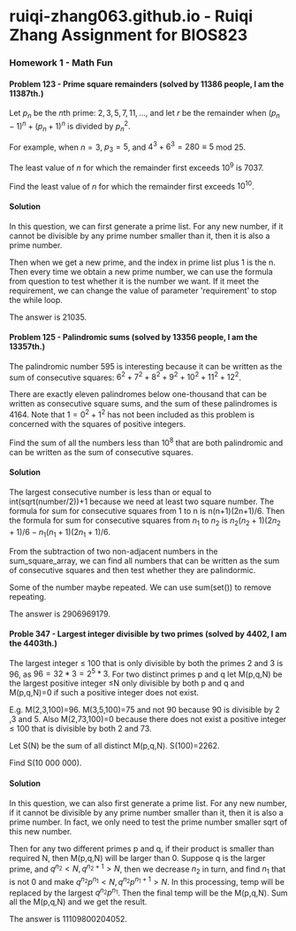 # ruiqi-zhang063.github.io - Ruiqi Zhang Assignment for BIOS823

### Homework 1 - Math Fun

#### Problem 123 - Prime square remainders (solved by 11386 people, I am the 11387th.)

Let $p_n$ be the $n$th prime: $2, 3, 5, 7, 11, ...,$ and let $r$ be the remainder when $(p_n−1)^n + (p_n+1)^n$ is divided by $p_n^2$.

For example, when $n = 3$, $p_3 = 5$, and $4^3 + 6^3 = 280 ≡ 5$ mod $25$.

The least value of $n$ for which the remainder first exceeds $10^9$ is $7037$.

Find the least value of $n$ for which the remainder first exceeds $10^{10}$.

#### Solution 

In this question, we can first generate a prime list. For any new number, if it cannot be divisible by any prime number smaller than it, then it is also a prime number. 

Then when we get a new prime, and the index in prime list plus 1 is the n. Then every time we obtain a new prime number, we can use the formula from question to test whether it is the number we want. If it meet the requirement, we can change the value of parameter 'requirement' to stop the while loop.

The answer is 21035.

#### Problem 125 - Palindromic sums (solved by 13356 people, I am the 13357th.)

The palindromic number 595 is interesting because it can be written as the sum of consecutive squares:  $6^2 + 7^2 + 8^2 + 9^2 + 10^2 + 11^2 + 12^2$.

There are exactly eleven palindromes below one-thousand that can be written as consecutive square sums, and the sum of these palindromes is $4164$. Note that $1 = 0^2 + 1^2$ has not been included as this problem is concerned with the squares of positive integers.

Find the sum of all the numbers less than $10^8$ that are both palindromic and can be written as the sum of consecutive squares.

#### Solution

The largest consecutive number is less than or equal to int(sqrt(number/2))+1 because we need at least two square number. The formula for sum for consecutive squares from 1 to n is n(n+1)(2n+1)/6.
Then the formula for sum for consecutive squares from $n_1$ to $n_2$ is $n_2(n_2+1)(2n_2+1)/6-n_1(n_1+1)(2n_1+1)/6$.

From the subtraction of two non-adjacent numbers in the sum_square_array, we can find all numbers that can be written as the sum of consecutive squares and then test whether they are palindormic.

Some of the number maybe repeated. We can use sum(set()) to remove repeating.

The answer is 2906969179.

#### Proble 347 - Largest integer divisible by two primes (solved by 4402, I am the 4403th.)

The largest integer ≤ 100 that is only divisible by both the primes 2 and 3 is 96, as $96=32*3=2^5*3$. For two distinct primes p and q let M(p,q,N) be the largest positive integer ≤N only divisible by both p and q and M(p,q,N)=0 if such a positive integer does not exist.

E.g. M(2,3,100)=96.
M(3,5,100)=75 and not 90 because 90 is divisible by 2 ,3 and 5.
Also M(2,73,100)=0 because there does not exist a positive integer ≤ 100 that is divisible by both 2 and 73.

Let S(N) be the sum of all distinct M(p,q,N). S(100)=2262.

Find S(10 000 000).

#### Solution

In this question, we can also first generate a prime list. For any new number, if it cannot be divisible by any prime number smaller than it, then it is also a prime number. In fact, we only need to test the prime number smaller sqrt of this new number.

Then for any two different primes p and q, if their product is smaller than required N, then M(p,q,N) will be larger than 0. Suppose q is the larger prime, and $q^{n_2}<N, q^{n_2+1}>N$, then we decrease $n_2$ in turn, and find $n_1$ that is not 0 and make $q^{n_2}p^{n_1}<N, q^{n_2}p^{n_1+1}>N$. In this processing, temp will be replaced by the largest  $q^{n_2}p^{n_1}$. Then the final temp will be the M(p,q,N). Sum all the M(p,q,N) and we get the result.

The answer is 11109800204052.
